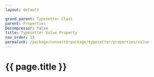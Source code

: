 ```yaml
---
layout: default

grand_parent: Typesetter Class
parent: Properties
Decompressor: false
title: Typesetter.Value Property
nav_order: 15
permalink: /package/converterpackage/typesetter/properties/value
---
```

# {{ page.title }}